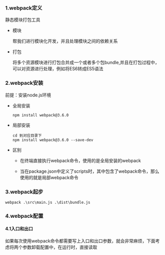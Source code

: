 ### 1.webpack定义

静态模块打包工具

- 模块

  帮我们进行模块化开发，并且处理模块之间的依赖关系

- 打包

  将多个资源模块进行打包合并成一个或者多个包bundle,并且在打包过程中，可以对资源进行处理，例如将ES6转成ES5语法

### 2.webpack安装

前提：安装node.js环境

- 全局安装

  ~~~shell
  npm install webpack@3.6.0
  ~~~

- 局部安装

  ~~~shell
  cd 到对应目录下
  npm install webpack@3.6.0 --save-dev
  ~~~

- 区别

  - 在终端直接执行webpack命令，使用的是全局安装的webpack

  - 当在package.json中定义了scripts时，其中包含了webpack命令，那么使用的就是局部webpack命令



### 3.webpack起步

~~~shell
webpack .\src\main.js .\dist\bundle.js
~~~



### 4.webpack配置



#### 4.1入口和出口

如果每次使用webpack命令都需要写上入口和出口参数，就会非常麻烦，下面考虑将两个参数卸载配置中，在运行时，直接读取

